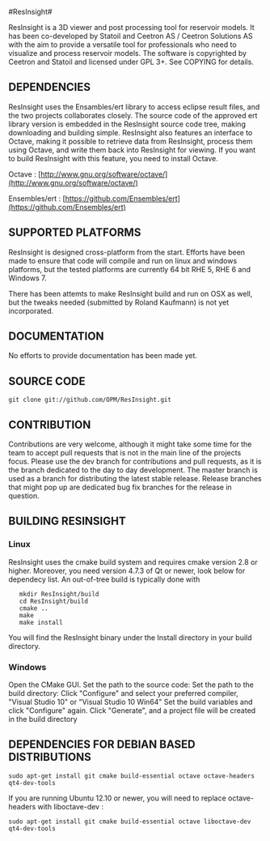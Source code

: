 #ResInsight#

ResInsight is a 3D viewer and post processing tool for reservoir models. It has been co-developed by Statoil and Ceetron AS / Ceetron Solutions AS with the aim to provide a versatile tool for professionals who need to visualize and process reservoir models. The software is copyrighted by Ceetron and Statoil and licensed under GPL 3+. See COPYING for details.

## DEPENDENCIES ##
ResInsight uses the Ensambles/ert library to access eclipse result files, and the two projects collaborates closely. The source code of the approved ert library version is embedded in the ResInsight source code tree, making downloading and building simple.
ResInsight also features an interface to Octave, making it possible to retrieve data from ResInsight, process them using Octave, and write them back into ResInsight for viewing. If you want to build ResInsight with this feature, you need to install Octave.

Octave : [http://www.gnu.org/software/octave/](http://www.gnu.org/software/octave/)

Ensembles/ert : [https://github.com/Ensembles/ert](https://github.com/Ensembles/ert)

## SUPPORTED PLATFORMS ##
ResInsight is designed cross-platform from the start. Efforts have been made to ensure that code will compile and run on linux and windows platforms, but the tested platforms are currently 64 bit RHE 5, RHE 6 and Windows 7.

There has been attemts to make ResInsight build and run on OSX as well, but the tweaks needed (submitted by Roland Kaufmann) is not yet incorporated. 

## DOCUMENTATION ##
No efforts to provide documentation has been made yet.

## SOURCE CODE ##
```
git clone git://github.com/OPM/ResInsight.git
```

## CONTRIBUTION ##
Contributions are very welcome, although it might take some time for the team to accept pull requests that is not in the main line of the projects focus. Please use the dev branch for contributions and pull requests, as it is the branch dedicated to the day to day development. The master branch is used as a branch for distributing the latest stable release.
Release branches that might pop up are dedicated bug fix branches for the release in question.

## BUILDING RESINSIGHT ##
### Linux ###
ResInsight uses the cmake build system and requires cmake version 2.8 or higher. Moreover, you need version 4.7.3 of Qt or newer, look below for dependecy list. An out-of-tree build is typically done with
```
   mkdir ResInsight/build
   cd ResInsight/build
   cmake ..
   make
   make install
```
You will find the ResInsight binary under the Install directory in your build directory.

### Windows ###
Open the CMake GUI.
Set the path to the source code: <ResInsight-sourcecode-folder>
Set the path to the build directory: <ResInsight-build-folder>
Click "Configure" and select your preferred compiler, "Visual Studio 10" or "Visual Studio 10 Win64"
Set the build variables and click "Configure" again.
Click "Generate", and a project file will be created in the build directory <ResInsight-build-folder>

## DEPENDENCIES FOR DEBIAN BASED DISTRIBUTIONS ##
```
sudo apt-get install git cmake build-essential octave octave-headers qt4-dev-tools
```

If you are running Ubuntu 12.10 or newer, you will need to replace octave-headers with liboctave-dev :
```
sudo apt-get install git cmake build-essential octave liboctave-dev qt4-dev-tools
```
